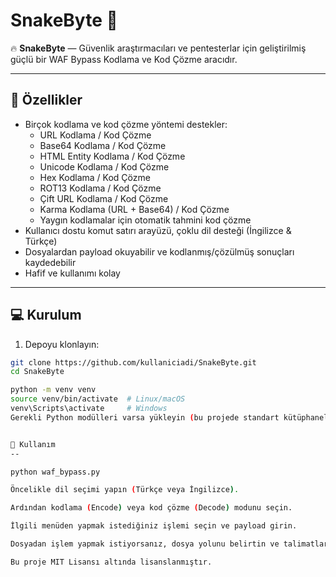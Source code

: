 # SnakeByte 🐍

🔥 **SnakeByte** — Güvenlik araştırmacıları ve pentesterlar için geliştirilmiş güçlü bir WAF Bypass Kodlama ve Kod Çözme aracıdır.

---

## 🚀 Özellikler

- Birçok kodlama ve kod çözme yöntemi destekler:
  - URL Kodlama / Kod Çözme
  - Base64 Kodlama / Kod Çözme
  - HTML Entity Kodlama / Kod Çözme
  - Unicode Kodlama / Kod Çözme
  - Hex Kodlama / Kod Çözme
  - ROT13 Kodlama / Kod Çözme
  - Çift URL Kodlama / Kod Çözme
  - Karma Kodlama (URL + Base64) / Kod Çözme
  - Yaygın kodlamalar için otomatik tahmini kod çözme
- Kullanıcı dostu komut satırı arayüzü, çoklu dil desteği (İngilizce & Türkçe)
- Dosyalardan payload okuyabilir ve kodlanmış/çözülmüş sonuçları kaydedebilir
- Hafif ve kullanımı kolay

---

## 💻 Kurulum

1. Depoyu klonlayın:

```bash
git clone https://github.com/kullaniciadi/SnakeByte.git
cd SnakeByte

python -m venv venv
source venv/bin/activate  # Linux/macOS
venv\Scripts\activate     # Windows
Gerekli Python modülleri varsa yükleyin (bu projede standart kütüphaneler kullanılmıştır, ekstra modül gerekmez).


🚀 Kullanım
--

python waf_bypass.py

Öncelikle dil seçimi yapın (Türkçe veya İngilizce).

Ardından kodlama (Encode) veya kod çözme (Decode) modunu seçin.

İlgili menüden yapmak istediğiniz işlemi seçin ve payload girin.

Dosyadan işlem yapmak istiyorsanız, dosya yolunu belirtin ve talimatları takip edin.

Bu proje MIT Lisansı altında lisanslanmıştır.
